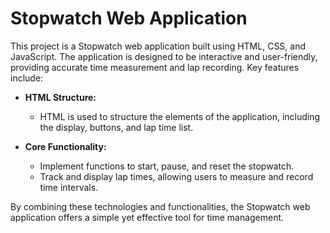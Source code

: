 # Stopwatch Web Application

This project is a Stopwatch web application built using HTML, CSS, and JavaScript. The application is designed to be interactive and user-friendly, providing accurate time measurement and lap recording. Key features include:

- **HTML Structure:** 
  - HTML is used to structure the elements of the application, including the display, buttons, and lap time list.

- **Core Functionality:**
  - Implement functions to start, pause, and reset the stopwatch.
  - Track and display lap times, allowing users to measure and record time intervals.

By combining these technologies and functionalities, the Stopwatch web application offers a simple yet effective tool for time management.
